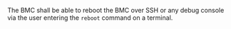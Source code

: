 The BMC shall be able to reboot the BMC over SSH or any debug console via
the user entering the `reboot` command on a terminal.
